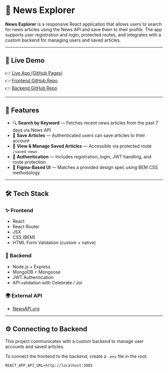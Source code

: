 
# 📰 News Explorer

**News Explorer** is a responsive React application that allows users to search for news articles using the News API and save them to their profile. The app supports user registration and login, protected routes, and integrates with a custom backend for managing users and saved articles.

---

## 🔗 Live Demo

👉 [Live App (GitHub Pages)](https://newsexplorer-react.onrender.com/)  
👉 [Frontend GitHub Repo](https://github.com/JMIK-THANG/newsExplorer-react)  
👉 [Backend GitHub Repo](https://github.com/JMIK-THANG/newsExplorer-backend)

---

## 📌 Features

- 🔍 **Search by Keyword** — Fetches recent news articles from the past 7 days via News API
- 💾 **Save Articles** — Authenticated users can save articles to their account
- 🧾 **View & Manage Saved Articles** — Accessible via protected route `/saved-news`
- 🔐 **Authentication** — Includes registration, login, JWT handling, and route protection
- 🎨 **Figma-Based UI** — Matches a provided design spec using BEM CSS methodology

---

## 🛠 Tech Stack

### ✨ Frontend
- React
- React Router
- JSX
- CSS (BEM)
- HTML Form Validation (custom + native)

### 🔗 Backend
- Node.js + Express
- MongoDB + Mongoose
- JWT Authentication
- API validation with Celebrate / Joi

### 🌍 External API
- [NewsAPI.org](https://newsapi.org/)

---

## ⚙️ Connecting to Backend

This project communicates with a custom backend to manage user accounts and saved articles.

To connect the frontend to the backend, create a `.env` file in the root:

```env
REACT_APP_API_URL=http://localhost:3005
